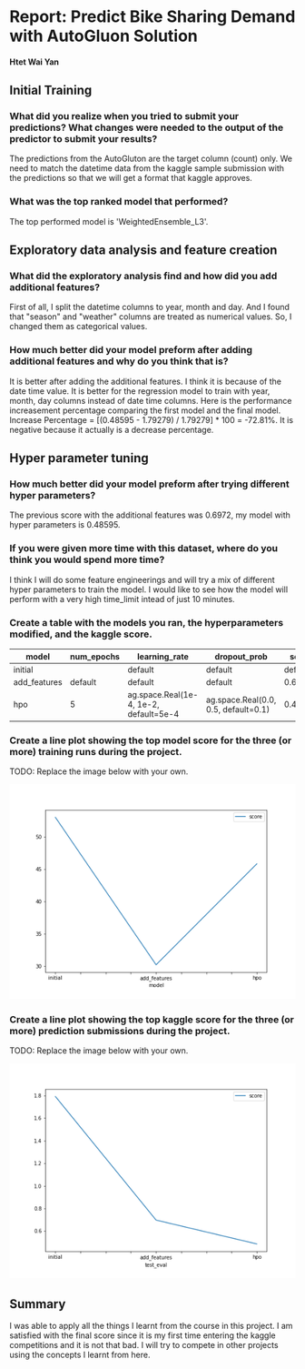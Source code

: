 # Report: Predict Bike Sharing Demand with AutoGluon Solution
#### Htet Wai Yan

## Initial Training
### What did you realize when you tried to submit your predictions? What changes were needed to the output of the predictor to submit your results?
The predictions from the AutoGluton are the target column (count) only. We need to match the datetime data from the kaggle sample submission with the predictions so that we will get a format that kaggle approves.

### What was the top ranked model that performed?
The top performed model is 'WeightedEnsemble_L3'.

## Exploratory data analysis and feature creation
### What did the exploratory analysis find and how did you add additional features?
First of all, I split the datetime columns to year, month and day. And I found that "season" and "weather" columns are treated as numerical values. So, I changed them as categorical values. 

### How much better did your model preform after adding additional features and why do you think that is?
It is better after adding the additional features. I think it is because of the date time value. It is better for the regression model to train with year, month, day columns instead of date time columns. 
Here is the performance increasement percentage comparing the first model and the final model.
Increase Percentage = [(0.48595 - 1.79279) / 1.79279] * 100 = -72.81%. It is negative because it actually is a decrease percentage.

## Hyper parameter tuning
### How much better did your model preform after trying different hyper parameters?
The previous score with the additional features was 0.6972, my model with hyper parameters is 0.48595.

### If you were given more time with this dataset, where do you think you would spend more time?
I think I will do some feature engineerings and will try a mix of different hyper parameters to train the model. I would like to see how the model will perform with a very high time_limit intead of just 10 minutes.

### Create a table with the models you ran, the hyperparameters modified, and the kaggle score.
|model|num_epochs|learning_rate|dropout_prob|score|
|--|--|--|--|--|
|initial||default|default|default|1.79279|
|add_features|default|default|default|0.6972|
|hpo|5|ag.space.Real(1e-4, 1e-2, default=5e-4|ag.space.Real(0.0, 0.5, default=0.1)|0.48595|


### Create a line plot showing the top model score for the three (or more) training runs during the project.

TODO: Replace the image below with your own.

![model_train_score.png](img/model_train_score.png)

### Create a line plot showing the top kaggle score for the three (or more) prediction submissions during the project.

TODO: Replace the image below with your own.

![model_test_score.png](img/model_test_score.png)

## Summary
I was able to apply all the things I learnt from the course in this project. I am satisfied with the final score since it is my first time entering the kaggle competitions and it is not that bad. I will try to compete in other projects using the concepts I learnt from here.
